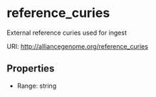 # reference_curies

External reference curies used for ingest

URI: http://alliancegenome.org/reference_curies



<!-- no inheritance hierarchy -->


## Properties

 * Range: string


